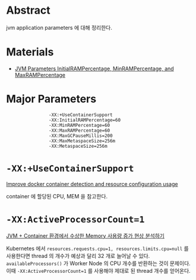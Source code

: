 # Abstract

jvm application parameters 에 대해 정리한다.

# Materials

* [JVM Parameters InitialRAMPercentage, MinRAMPercentage, and MaxRAMPercentage](https://www.baeldung.com/java-jvm-parameters-rampercentage)

# Major Parameters

```
                -XX:+UseContainerSupport
                -XX:InitialRAMPercentage=60
                -XX:MinRAMPercentage=60
                -XX:MaxRAMPercentage=60
                -XX:MaxGCPauseMillis=200
                -XX:MaxMetaspaceSize=256m
                -XX:MetaspaceSize=256m
```

# `-XX:+UseContainerSupport`

[Improve docker container detection and resource configuration usage](https://bugs.openjdk.org/browse/JDK-8146115)

container 에 할당된 CPU, MEM 을 참고한다.

# `-XX:ActiveProcessorCount=1`

[JVM + Container 환경에서 수상한 Memory 사용량 증가 현상 분석하기](https://hyperconnect.github.io/2022/07/19/suspicious-jvm-memory-in-container.html)

Kubernetes 에서 `resources.requests.cpu=1, resources.limits.cpu=null` 를 사용한다면 thread 의 개수가 예상과 달리 32 개로 늘어날 수 있다. `availableProcessors()` 가 Worker Node 의 CPU 개수를 반환하는 것이 문제이다. 이때 `-XX:ActiveProcessorCount=1` 를 사용해야 제대로 된 thread 개수를 얻어온다.
